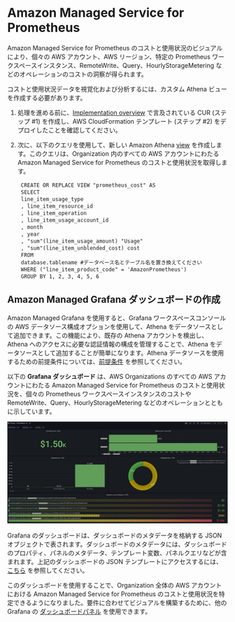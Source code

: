 # Amazon Managed Service for Prometheus

Amazon Managed Service for Prometheus のコストと使用状況のビジュアルにより、個々の AWS アカウント、AWS リージョン、特定の Prometheus ワークスペースインスタンス、RemoteWrite、Query、HourlyStorageMetering などのオペレーションのコストの洞察が得られます。

コストと使用状況データを視覚化および分析するには、カスタム Athena ビューを作成する必要があります。

1. 処理を進める前に、[Implementation overview][cid-implement] で言及されている CUR (ステップ #1) を作成し、AWS CloudFormation テンプレート (ステップ #2) をデプロイしたことを確認してください。

2. 次に、以下のクエリを使用して、新しい Amazon Athena [view][view] を作成します。このクエリは、Organization 内のすべての AWS アカウントにわたる Amazon Managed Service for Prometheus のコストと使用状況を取得します。

        CREATE OR REPLACE VIEW "prometheus_cost" AS
        SELECT
        line_item_usage_type
        , line_item_resource_id
        , line_item_operation
        , line_item_usage_account_id
        , month
        , year
        , "sum"(line_item_usage_amount) "Usage"
        , "sum"(line_item_unblended_cost) cost
        FROM
        database.tablename #データベース名とテーブル名を置き換えてください
        WHERE ("line_item_product_code" = 'AmazonPrometheus') 
        GROUP BY 1, 2, 3, 4, 5, 6

## Amazon Managed Grafana ダッシュボードの作成

Amazon Managed Grafana を使用すると、Grafana ワークスペースコンソールの AWS データソース構成オプションを使用して、Athena をデータソースとして追加できます。この機能により、既存の Athena アカウントを検出し、Athena へのアクセスに必要な認証情報の構成を管理することで、Athena をデータソースとして追加することが簡単になります。Athena データソースを使用するための前提条件については、[前提条件][Prerequisites] を参照してください。


以下の **Grafana ダッシュボード** は、AWS Organizations のすべての AWS アカウントにわたる Amazon Managed Service for Prometheus のコストと使用状況を、個々の Prometheus ワークスペースインスタンスのコストや RemoteWrite、Query、HourlyStorageMetering などのオペレーションとともに示しています。

![prometheus-cost](../../../images/prometheus-cost.png)

Grafana のダッシュボードは、ダッシュボードのメタデータを格納する JSON オブジェクトで表されます。ダッシュボードのメタデータには、ダッシュボードのプロパティ、パネルのメタデータ、テンプレート変数、パネルクエリなどが含まれます。上記のダッシュボードの JSON テンプレートにアクセスするには、[こちら](AmazonPrometheus.json) を参照してください。

このダッシュボードを使用することで、Organization 全体の AWS アカウントにおける Amazon Managed Service for Prometheus のコストと使用状況を特定できるようになりました。要件に合わせてビジュアルを構築するために、他の Grafana の [ダッシュボードパネル][panels] を使用できます。

[Prerequisites]: https://docs.aws.amazon.com/grafana/latest/userguide/Athena-prereq.html
[view]: https://athena-in-action.workshop.aws/30-basics/303-create-view.html
[panels]: https://docs.aws.amazon.com/grafana/latest/userguide/Grafana-panels.html
[cid-implement]: ../../../guides/cost/cost-visualization/cost.md#implementation
